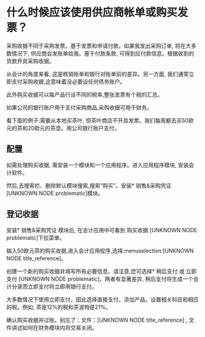 # 什么时候应该使用供应商帐单或购买发票？

采购收据不同于采购发票。基于发票和申请付款。如果我发出采购订单, 将在大多数情况下, 供应商会发账单给我。基于付款条款, 可得到应付款信息。根据收到的货款开具采购收据。

从会计的角度来看, 这是核销账单和银行对账单前的差异。另一方面, 我们通常立即支付采购收据,这意味着没必要设任何债务账户。

此外购买收据可以每产品行设不同的税率,整张发票有个税的汇总。

如果公司的银行账户用于支付采购商品,采购收据可用于财务。

看下面的例子:需要从本地买茶叶, 但茶叶商店不开具发票。我们每周都去买50欧元的茶和20欧元的茶壶。用公司银行账户支付。

## 配置

如需处理购买收据, 需安装一个模块和一个应用程序。进入应用程序模块, 安装会计软件。

然后,去搜索栏、删除默认模块搜索,搜索“购买”。安装\* 销售&采购凭证 \[UNKNOWN NODE problematic\]模块。

## 登记收据

安装\* 销售&采购凭证 模块后, 在会计应用中可看到 购买收据 \[UNKNOWN NODE problematic\]下拉菜单。

输入50欧元茶的购买收据,进入会计应用程序,选择:menuselection:\[UNKNOWN NODE title\_reference\]。

创建一个新的购买收据并填写所有必要信息。请注意,您可选择\* 稍后支付 或 立即支付 \[UNKNOWN NODE problematic\]。两者有显著差异, 稍后支付将生成一个会计分录而立即支付将立即用银行支付。

大多数情况下使用立即支付，因此选择直接支付。添加产品，设置相关科目和相应的税。例如, 茶是12%的税和茶波特是21%。

确认购买收据并过账。别忘了：文件：\[UNKNOWN NODE title\_reference\] , 文件讲述如何在财务模块内将交易关闭。



